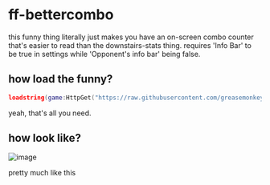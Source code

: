 # ff-bettercombo
this funny thing literally just makes you have an on-screen combo counter that's easier to read than the downstairs-stats thing. requires 'Info Bar' to be true in settings while 'Opponent's info bar' being false.

## how load the funny?
```lua
loadstring(game:HttpGet("https://raw.githubusercontent.com/greasemonkey123/ff-bettercombo/main/load.lua",true))()
```
yeah, that's all you need.

## how look like?
![image](https://user-images.githubusercontent.com/49373598/164772816-b3985e76-0547-4073-ac37-e4517e4bf078.png)

pretty much like this
